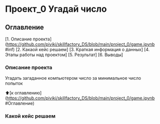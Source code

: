 # Проект_0 Угадай число

## Оглавление
[1. Описание проекта](https://github.com/piviki/skillfactory_DS/blob/main/project_0/game.ipynb #inf)
[2. Какаой кейс решаем]
[3. Краткая информация о данных]
[4. Этапы работы над проектом]
[5. Результат]
[6. Выводы]

### Описание проекта
Угадать загаданное компьютером число за минимальное число попыток

:arrow_up:[к оглавлению](https://github.com/piviki/skillfactory_DS/blob/main/project_0/game.ipynb #Оглавление)

### Какой кейс решаем